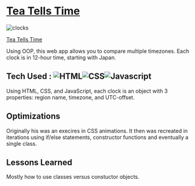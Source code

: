 # [Tea Tells Time](https://teatellstime.netlify.app/)

![clocks](https://github.com/ControlAltTea/Clocks/blob/main/images/clocks.gif?raw=true)

[Tea Tells Time](https://teatellstime.netlify.app/)

Using OOP, this web app allows you to compare multiple timezones. Each clock is in 12-hour time, starting with Japan.

## Tech Used : ![HTML](https://img.shields.io/badge/-HTML-orange?style=for-the-badge&logo=appveyor)![CSS](https://img.shields.io/badge/-CSS-green?style=for-the-badge&logo=appveyor)![Javascript](https://img.shields.io/badge/-Javascript-blue?style=for-the-badge&logo=appveyor)

Using HTML, CSS, and JavaScript, each clock is an object with 3 properties: region name, timezone, and UTC-offset.

## Optimizations

Originally his was an execires in CSS animations. It then was recreated in iterations using if/else statements, constructor functions and eventually a single class.

## Lessons Learned

Mostly how to use classes versus constuctor objects.

